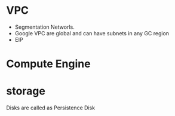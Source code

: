 # VPC 
- Segmentation Networls. 
- Google VPC are global and can have subnets in any GC region
- EIP

# Compute Engine 



# storage

Disks are called as Persistence Disk 
